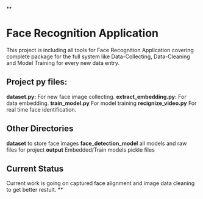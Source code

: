 **

# Face Recognition Application

This project is including all tools for Face Recognition Application covering complete package for the full system like Data-Collecting, Data-Cleaning and Model Training for every new data entry.


## Project py files:
**dataset.py:** For new face image collecting.
**extract_embedding.py:** For data embedding.
**train_model.py** For model training
**recignize_video.py** For real time face identification.

## Other Directories
**dataset** to store face images
**face_detection_model** all models and raw files for project
**output** Embedded/Train models pickle files


## Current Status
Current work is going on captured face alignment and image data cleaning to get better restult.
**

 
